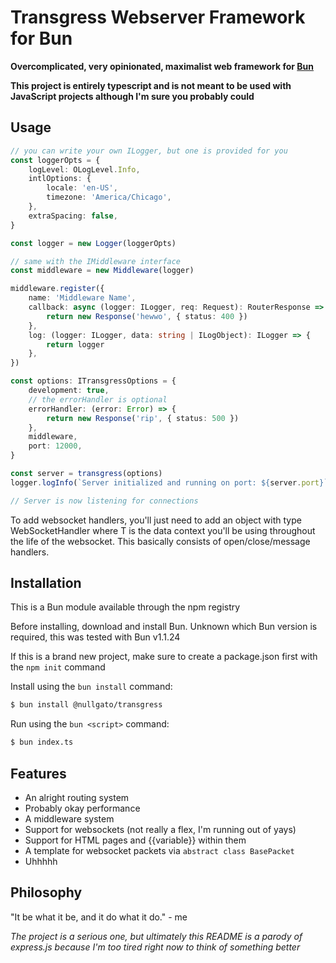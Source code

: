 # Transgress Webserver Framework for Bun

**Overcomplicated, very opinionated, maximalist web framework for [Bun](https://bun.sh)**

**This project is entirely typescript and is not meant to be used with JavaScript projects although I'm sure you probably could**

## Usage

```typescript
// you can write your own ILogger, but one is provided for you
const loggerOpts = {
    logLevel: OLogLevel.Info,
    intlOptions: {
        locale: 'en-US',
        timezone: 'America/Chicago',
    },
    extraSpacing: false,
}

const logger = new Logger(loggerOpts)

// same with the IMiddleware interface
const middleware = new Middleware(logger)

middleware.register({
    name: 'Middleware Name',
    callback: async (logger: ILogger, req: Request): RouterResponse => {
        return new Response('hewwo', { status: 400 })
    },
    log: (logger: ILogger, data: string | ILogObject): ILogger => {
        return logger
    },
})

const options: ITransgressOptions = {
    development: true,
    // the errorHandler is optional
    errorHandler: (error: Error) => {
        return new Response('rip', { status: 500 })
    },
    middleware,
    port: 12000,
}

const server = transgress(options)
logger.logInfo(`Server initialized and running on port: ${server.port}`)

// Server is now listening for connections
```

To add websocket handlers, you'll just need to add an object with type WebSocketHandler<T> where T is the data context you'll be using throughout the life of the websocket. This basically consists of open/close/message handlers.

## Installation

This is a Bun module available through the npm registry

Before installing, download and install Bun. Unknown which Bun version is required, this was tested with Bun v1.1.24

If this is a brand new project, make sure to create a package.json first with the `npm init` command

Install using the `bun install` command:

```bash
$ bun install @nullgato/transgress
```

Run using the `bun <script>` command:

```bash
$ bun index.ts
```

## Features

-   An alright routing system
-   Probably okay performance
-   A middleware system
-   Support for websockets (not really a flex, I'm running out of yays)
-   Support for HTML pages and {{variable}} within them
-   A template for websocket packets via `abstract class BasePacket`
-   Uhhhhh

## Philosophy

"It be what it be, and it do what it do." - me

_The project is a serious one, but ultimately this README is a parody of express.js because I'm too tired right now to think of something better_
